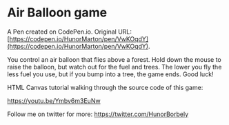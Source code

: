 # Air Balloon game

A Pen created on CodePen.io. Original URL: [https://codepen.io/HunorMarton/pen/VwKOqdY](https://codepen.io/HunorMarton/pen/VwKOqdY).

You control an air balloon that flies above a forest. Hold down the mouse to raise the balloon, but watch out for the fuel and trees. The lower you fly the less fuel you use, but if you bump into a tree, the game ends. Good luck!

HTML Canvas tutorial walking through the source code of this game: 

https://youtu.be/Ymbv6m3EuNw

Follow me on twitter for more: https://twitter.com/HunorBorbely
